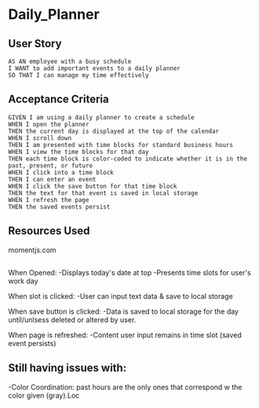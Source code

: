 # Daily_Planner

## User Story

```
AS AN employee with a busy schedule
I WANT to add important events to a daily planner
SO THAT I can manage my time effectively
```


## Acceptance Criteria

```
GIVEN I am using a daily planner to create a schedule
WHEN I open the planner
THEN the current day is displayed at the top of the calendar
WHEN I scroll down
THEN I am presented with time blocks for standard business hours
WHEN I view the time blocks for that day
THEN each time block is color-coded to indicate whether it is in the past, present, or future
WHEN I click into a time block
THEN I can enter an event
WHEN I click the save button for that time block
THEN the text for that event is saved in local storage
WHEN I refresh the page
THEN the saved events persist
```
## Resources Used
momentjs.com

##
When Opened: 
-Displays today's date at top
-Presents time slots for user's work day

When slot is clicked:
-User can input text data & save to local storage

When save button is clicked:
-Data is saved to local storage for the day until/unlsess deleted or altered by user.

When page is refreshed: 
-Content user input remains in time slot (saved event persists)

## Still having issues with:
-Color Coordination: past hours are the only ones that correspond w the color given (gray).Loc